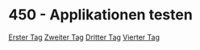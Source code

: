 # 450 - Applikationen testen

[Erster Tag](./src/main/java/ch/roones/uebungen/firstday/readme.md)
[Zweiter Tag](./src/main/java/ch/roones/uebungen/secondday/readme.md)
[Dritter Tag](./src/main/java/ch/roones/uebungen/thirdday/readme.md)
[Vierter Tag](./src/main/java/ch/roones/uebungen/fourthday/readme.md)